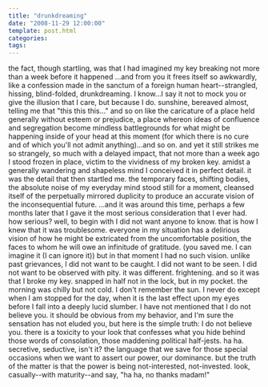 ```yaml
---
title: "drunkdreaming"
date: "2008-11-29 12:00:00"
template: post.html
categories: 
tags: 
---
```


the fact, though startling, was that I had imagined my key breaking not more than a week before it happened ...and from you it frees itself so awkwardly, like a confession made in the sanctum of a foreign human heart--strangled, hissing, blind-folded, drunkdreaming. I know...I say it not to mock you or give the illusion that I care, but because I do. sunshine, bereaved almost, telling me that "this this this..." and so on like the caricature of a place held generally without esteem or prejudice, a place whereon ideas of confluence and segregation become mindless battlegrounds for what might be happening inside of your head at this moment (for which there is no cure and of which you'll not admit anything)...and so on. and yet it still strikes me so strangely, so much with a delayed impact, that not more than a week ago I stood frozen in place, victim to the vividness of my broken key. amidst a generally wandering and shapeless mind I conceived it in perfect detail. it was the detail that then startled me. the temporary faces, shifting bodies, the absolute noise of my everyday mind stood still for a moment, cleansed itself of the perpetually mirrored duplicity to produce an accurate vision of the inconsequential future. ...and it was around this time, perhaps a few months later that I gave it the most serious consideration that I ever had. how serious? well, to begin with I did not want anyone to know. that is how I knew that it was troublesome. everyone in my situation has a delirious vision of how he might be extricated from the uncomfortable position, the faces to whom he will owe an infinitude of gratitude. (you saved me. I can imagine it (I can ignore it)) but in that moment I had no such vision. unlike past grievances, I did not want to be caught. I did not want to be seen. I did not want to be observed with pity. it was different. frightening. and so it was that I broke my key. snapped in half not in the lock, but in my pocket. the morning was chilly but not cold. I don't remember the sun. I never do except when I am stopped for the day, when it is the last effect upon my eyes before I fall into a deeply lucid slumber. I have not mentioned that I do not believe you. it should be obvious from my behavior, and I'm sure the sensation has not eluded you, but here is the simple truth: I do not believe you. there is a toxicity to your look that confesses what you hide behind those words of consolation, those maddening political half-jests. ha ha. secretive, seductive, isn't it? the language that we save for those special occasions when we want to assert our power, our dominance. but the truth of the matter is that the power is being not-interested, not-invested. look, casually--with maturity--and say, "ha ha, no thanks madam!"